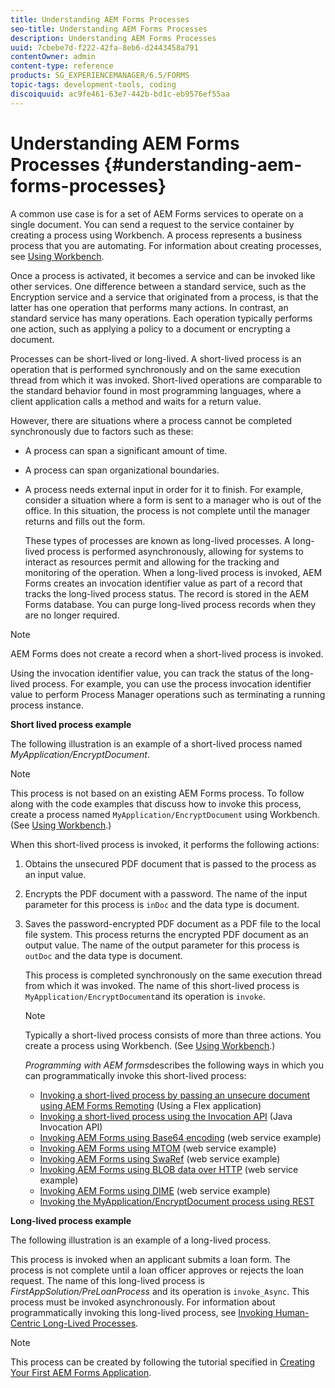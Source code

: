```yaml
---
title: Understanding AEM Forms Processes
seo-title: Understanding AEM Forms Processes
description: Understanding AEM Forms Processes
uuid: 7cbebe7d-f222-42fa-8eb6-d2443458a791
contentOwner: admin
content-type: reference
products: SG_EXPERIENCEMANAGER/6.5/FORMS
topic-tags: development-tools, coding
discoiquuid: ac9fe461-63e7-442b-bd1c-eb9576ef55aa
---
```


# Understanding AEM Forms Processes {#understanding-aem-forms-processes}

A common use case is for a set of AEM Forms services to operate on a single document. You can send a request to the service container by creating a process using Workbench. A process represents a business process that you are automating. For information about creating processes, see [Using Workbench](https://www.adobe.com/go/learn_aemforms_workbench_63).

Once a process is activated, it becomes a service and can be invoked like other services. One difference between a standard service, such as the Encryption service and a service that originated from a process, is that the latter has one operation that performs many actions. In contrast, an standard service has many operations. Each operation typically performs one action, such as applying a policy to a document or encrypting a document.

Processes can be short-lived or long-lived. A short-lived process is an operation that is performed synchronously and on the same execution thread from which it was invoked. Short-lived operations are comparable to the standard behavior found in most programming languages, where a client application calls a method and waits for a return value.

However, there are situations where a process cannot be completed synchronously due to factors such as these:

* A process can span a significant amount of time.
* A process can span organizational boundaries.
* A process needs external input in order for it to finish. For example, consider a situation where a form is sent to a manager who is out of the office. In this situation, the process is not complete until the manager returns and fills out the form.

  These types of processes are known as long-lived processes. A long-lived process is performed asynchronously, allowing for systems to interact as resources permit and allowing for the tracking and monitoring of the operation. When a long-lived process is invoked, AEM Forms creates an invocation identifier value as part of a record that tracks the long-lived process status. The record is stored in the AEM Forms database. You can purge long-lived process records when they are no longer required.

>[!NOTE]
>
>AEM Forms does not create a record when a short-lived process is invoked.
  
  Using the invocation identifier value, you can track the status of the long-lived process. For example, you can use the process invocation identifier value to perform Process Manager operations such as terminating a running process instance.

**Short lived process example**

The following illustration is an example of a short-lived process named *MyApplication/EncryptDocument*.

>[!NOTE]
>
>This process is not based on an existing AEM Forms process. To follow along with the code examples that discuss how to invoke this process, create a process named `MyApplication/EncryptDocument` using Workbench. (See [Using Workbench](https://www.adobe.com/go/learn_aemforms_workbench_63).)

When this short-lived process is invoked, it performs the following actions:

1. Obtains the unsecured PDF document that is passed to the process as an input value.
1. Encrypts the PDF document with a password. The name of the input parameter for this process is `inDoc` and the data type is document.
1. Saves the password-encrypted PDF document as a PDF file to the local file system. This process returns the encrypted PDF document as an output value. The name of the output parameter for this process is `outDoc` and the data type is document.

   This process is completed synchronously on the same execution thread from which it was invoked. The name of this short-lived process is `MyApplication/EncryptDocument`and its operation is `invoke`.

   >[!NOTE]
   >
   >Typically a short-lived process consists of more than three actions. You create a process using Workbench. (See [Using Workbench](https://www.adobe.com/go/learn_aemforms_workbench_63).)

   *Programming with AEM forms*describes the following ways in which you can programmatically invoke this short-lived process:

    * [Invoking a short-lived process by passing an unsecure document using AEM Forms Remoting](/help/forms/developing/invoking-aem-forms-using-remoting.md#invoking-a-short-lived-process-by-passing-an-unsecure-document-using-remoting) (Using a Flex application)
    * [Invoking a short-lived process using the Invocation API](/help/forms/developing/invoking-aem-forms-using-java.md#invoking-a-short-lived-process-using-the-invocation-api) (Java Invocation API)
    * [Invoking AEM Forms using Base64 encoding](/help/forms/developing/invoking-aem-forms-using-web.md#invoking-aem-forms-using-base64-encoding) (web service example)
    * [Invoking AEM Forms using MTOM](/help/forms/developing/invoking-aem-forms-using-web.md#invoking-aem-forms-using-mtom) (web service example)
    * [Invoking AEM Forms using SwaRef](/help/forms/developing/invoking-aem-forms-using-web.md#invoking-aem-forms-using-swaref) (web service example)
    * [Invoking AEM Forms using BLOB data over HTTP](/help/forms/developing/invoking-aem-forms-using-web.md#invoking-aem-forms-using-blob-data-over-http) (web service example)
    * [Invoking AEM Forms using DIME](/help/forms/developing/invoking-aem-forms-using-web.md#invoking-aem-forms-using-dime) (web service example)
    * [Invoking the MyApplication/EncryptDocument process using REST](/help/forms/developing/invoking-aem-forms-using-rest.md)

**Long-lived process example**

The following illustration is an example of a long-lived process.

This process is invoked when an applicant submits a loan form. The process is not complete until a loan officer approves or rejects the loan request. The name of this long-lived process is *FirstAppSolution/PreLoanProcess* and its operation is `invoke_Async`. This process must be invoked asynchronously. For information about programmatically invoking this long-lived process, see [Invoking Human-Centric Long-Lived Processes](/help/forms/developing/invoking-human-centric-long-lived.md#invoking-human-centric-long-lived-processes).

>[!NOTE]
>
>This process can be created by following the tutorial specified in [Creating Your First AEM Forms Application](https://www.adobe.com/go/learn_aemforms_firstapp_ds_63).